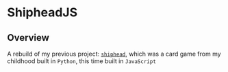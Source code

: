# ShipheadJS

## Overview
A rebuild of my previous project: [`shiphead`](https://github.com/scarletti-ben/shiphead), which was a card game from my childhood built in `Python`, this time built in `JavaScript`